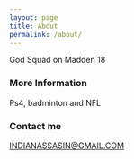 ```yaml
---
layout: page
title: About
permalink: /about/
---
```


God Squad on Madden 18

### More Information

Ps4, badminton and NFL

### Contact me

[INDIANASSASIN@GMAIL.COM](mailto:email@domain.com)
